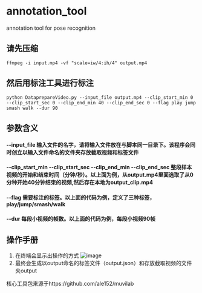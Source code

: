 # annotation_tool
annotation tool for pose recognition

## 请先压缩

```
ffmpeg -i input.mp4 -vf "scale=iw/4:ih/4" output.mp4
```

## 然后用标注工具进行标注

```
python DataprepareVideo.py --input_file output.mp4 --clip_start_min 0 --clip_start_sec 0 --clip_end_min 40 --clip_end_sec 0 --flag play jump smash walk --dur 90
```

## 参数含义

#### --input_file 输入文件的名字，请将输入文件放在与脚本同一目录下。该程序会同时创立以输入文件命名的文件夹存放截取视频和标签文件
#### --clip_start_min --clip_start_sec --clip_end_min --clip_end_sec 整段样本视频的开始和结束时间（分钟/秒）。以上面为例，从output.mp4里面选取了从0分种开始40分钟结束的视频,然后存在本地为output_clip.mp4
#### --flag 需要标注的标签。以上面的代码为例，定义了三种标签，play/jump/smash/walk
#### --dur 每段小视频的帧数。以上面的代码为例，每段小视频90帧

## 操作手册

1. 在终端会显示出操作的方式
![image](http://https://github.com/oilpig/annotation_tool/edit/master/images/operate.jpg)
2. 最终会生成以output命名的标签文件（output.json）和存放截取视频的文件夹output

核心工具包来源于https://github.com/ale152/muvilab

